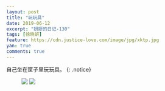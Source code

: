 ```yaml
---
layout: post
title: "玩玩具"
date: 2019-06-12
excerpt: "妍妍的日记-130"
tags: [徐晓妍]
feature: https://cdn.justice-love.com/image/jpg/xktp.jpg
yan: true
comments: true
---
```

自己坐在筐子里玩玩具。
{: .notice}
<figure>
    <img src="{{ site.staticUrl }}/yanyan/image/zkzlw1.jpeg" />
    <img src="{{ site.staticUrl }}/yanyan/image/zkzlw2.jpeg" />
</figure>
